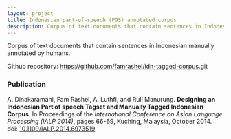 ```yaml
---
layout: project
title: Indonesian part-of-speech (POS) annotated corpus
description: Corpus of text documents that contain sentences in Indonesian manually annotated by humans.
---
```


Corpus of text documents that contain sentences in Indonesian manually annotated by humans.

Github repository: <https://github.com/famrashel/idn-tagged-corpus.git>

### Publication
A. Dinakaramani, Fam Rashel, A. Luthfi, and Ruli Manurung.
**Designing an Indonesian Part of speech Tagset and Manually Tagged Indonesian Corpus**.
In Proceedings of the *International Conference on Asian Language Processing (IALP 2014)*, pages 66-69, Kuching, Malaysia, October 2014.
doi: [10.1109/IALP.2014.6973519](https://doi.org/10.1109/IALP.2014.6973519)
